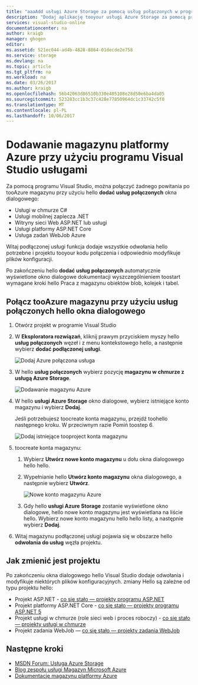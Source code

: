 ```yaml
---
title: "aaaAdd usługi Azure Storage za pomocą usług połączonych w programie Visual Studio | Dokumentacja firmy Microsoft"
description: "Dodaj aplikację tooyour usługi Azure Storage za pomocą programu Visual Studio Dodaj połączone usługi hello — okno dialogowe"
services: visual-studio-online
documentationcenter: na
author: kraigb
manager: ghogen
editor: 
ms.assetid: 521ec044-ad4b-4828-8864-01decde2e758
ms.service: storage
ms.devlang: na
ms.topic: article
ms.tgt_pltfrm: na
ms.workload: na
ms.date: 03/26/2017
ms.author: kraigb
ms.openlocfilehash: 56b42063d86510b330e405108e28d50e6ba4da05
ms.sourcegitcommit: 523283cc1b3c37c428e77850964dc1c33742c5f0
ms.translationtype: MT
ms.contentlocale: pl-PL
ms.lasthandoff: 10/06/2017
---
```

# <a name="adding-azure-storage-by-using-visual-studio-connected-services"></a>Dodawanie magazynu platformy Azure przy użyciu programu Visual Studio usługami
Za pomocą programu Visual Studio, można połączyć żadnego powitania po tooAzure magazynu przy użyciu hello **dodać usług połączonych** okna dialogowego:

- Usługi w chmurze C#
- Usługi mobilnej zaplecza .NET
- Witryny sieci Web ASP.NET lub usługi
- Usługi platformy ASP.NET Core
- Usługa zadań WebJob Azure 

Witaj podłączonej usługi funkcja dodaje wszystkie odwołania hello potrzebne i projektu tooyour kodu połączenia i odpowiednio modyfikuje plików konfiguracji. 

Po zakończeniu hello **dodać usług połączonych** automatycznie wyświetlone okno dialogowe dokumentacji wyszczególnieniem toostart wymagane kroki hello Praca z magazynu obiektów blob, kolejek i tabel.

## <a name="connect-tooazure-storage-using-hello-connected-services-dialog"></a>Połącz tooAzure magazynu przy użyciu usług połączonych hello okna dialogowego
1. Otwórz projekt w programie Visual Studio

1. W **Eksploratora rozwiązań**, kliknij prawym przyciskiem myszy hello **usług połączonych** węzeł i z menu kontekstowego hello, a następnie wybierz **dodać podłączonej usługi**.
   
    ![Dodaj Azure połączona usługa](./media/vs-azure-tools-connected-services-storage/IC796702.png)

1. W hello **usług połączonych** wybierz pozycję **magazynu w chmurze z usługą Azure Storage**.
   
    ![Dodawanie magazynu Azure](./media/vs-azure-tools-connected-services-storage/add-azure-storage.png)

1. W hello **usługi Azure Storage** okno dialogowe, wybierz istniejące konto magazynu i wybierz **Dodaj**.
   
    Jeśli potrzebujesz toocreate konta magazynu, przejdź toohello następnego kroku. W przeciwnym razie Pomiń toostep 6.
    
    ![Dodaj istniejące tooproject konta magazynu](./media/vs-azure-tools-connected-services-storage/select-azure-storage-account.png)

1. toocreate konta magazynu: 
   
   1. Wybierz **Utwórz nowe konto magazynu** u dołu okna dialogowego hello hello.

   1. Wypełnianie hello **Utwórz konto magazynu** okna dialogowego, a następnie wybierz **Utwórz**.
      
       ![Nowe konto magazynu Azure](./media/vs-azure-tools-connected-services-storage/create-storage-account.png)
      
   1. Gdy hello **usługi Azure Storage** zostanie wyświetlone okno dialogowe, hello nowe konto magazynu jest wyświetlana na liście hello. Wybierz nowe konto magazynu hello hello listy, a następnie wybierz **Dodaj**.

1. Witaj magazynu podłączonej usługi pojawia się w obszarze hello **odwołania do usług** węzła projektu.
   
## <a name="how-your-project-is-modified"></a>Jak zmienić jest projektu
Po zakończeniu okna dialogowego hello Visual Studio dodaje odwołania i modyfikuje niektórych plików konfiguracyjnych. zmiany Hello są zależne od typu projektu hello: 

- Projekt ASP.NET - [co się stało — projekty programu ASP.NET](http://go.microsoft.com/fwlink/p/?LinkId=513126)
- Projekt platformy ASP.NET Core - [co się stało — projekty programu ASP.NET 5](http://go.microsoft.com/fwlink/p/?LinkId=513124) 
- Projekt usługi w chmurze (role sieci web i proces roboczy) - [co się stało — projekty usługi w chmurze](http://go.microsoft.com/fwlink/p/?LinkId=516965)
- Projekt zadania WebJob — [co się stało — projekty zadania WebJob](visual-studio/vs-storage-webjobs-what-happened.md)

## <a name="next-steps"></a>Następne kroki
- [MSDN Forum: Usługa Azure Storage](https://social.msdn.microsoft.com/forums/azure/home?forum=windowsazuredata)
- [Blog zespołu usługi Magazyn Microsoft Azure](http://blogs.msdn.com/b/windowsazurestorage/)
- [Dokumentację magazynu platformy Azure](https://docs.microsoft.com/azure/storage/)
